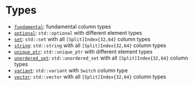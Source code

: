 # Types

 * [`fundamental`](fundamental): fundamental column types
 * [`optional`](optional): `std::optional` with different element types
 * [`set`](set): `std::set` with all `[Split]Index{32,64}` column types
 * [`string`](string): `std::string` with all `[Split]Index{32,64}` column types
 * [`unique_ptr`](unique_ptr): `std::unique_ptr` with different element types
 * [`unordered_set`](unordered_set): `std::unordered_set` with all `[Split]Index{32,64}` column types
 * [`variant`](variant): `std::variant` with `Switch` column type
 * [`vector`](vector): `std::vector` with all `[Split]Index{32,64}` column types
